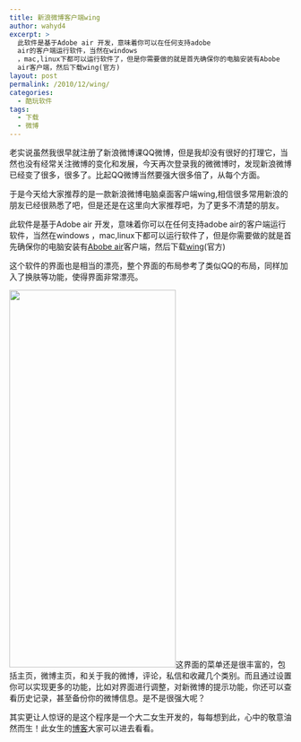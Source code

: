 ```yaml
---
title: 新浪微博客户端wing
author: wahyd4
excerpt: >
  此软件是基于Adobe air 开发，意味着你可以在任何支持adobe
  air的客户端运行软件，当然在windows
  ，mac,linux下都可以运行软件了，但是你需要做的就是首先确保你的电脑安装有Abobe
  air客户端，然后下载wing(官方)
layout: post
permalink: /2010/12/wing/
categories:
  - 酷玩软件
tags:
  - 下载
  - 微博
---
```

老实说虽然我很早就注册了新浪微博课QQ微博，但是我却没有很好的打理它，当然也没有经常关注微博的变化和发展，今天再次登录我的微微博时，发现新浪微博已经变了很多，很多了。比起QQ微博当然要强大很多倍了，从每个方面。

于是今天给大家推荐的是一款新浪微博电脑桌面客户端wing,相信很多常用新浪的朋友已经很熟悉了吧，但是还是在这里向大家推荐吧，为了更多不清楚的朋友。

此软件是基于Adobe air 开发，意味着你可以在任何支持adobe air的客户端运行软件，当然在windows ，mac,linux下都可以运行软件了，但是你需要做的就是首先确保你的电脑安装有<a href="http://airdownload.adobe.com/air/win/download/latest/AdobeAIRInstaller.exe" target="_blank">Abobe air</a>客户端，然后下载<a href="http://wing.uedsite.com/" target="_blank">wing</a>(官方)

这个软件的界面也是相当的漂亮，整个界面的布局参考了类似QQ的布局，同样加入了换肤等功能，使得界面非常漂亮。

[<img class="aligncenter size-full wp-image-1033" title="12-5-1_conew1" src="/images/2010/12/12-5-1_conew1.jpg" alt="" width="297" height="674" />][1]这界面的菜单还是很丰富的，包括主页，微博主页，和关于我的微博，评论，私信和收藏几个类别。而且通过设置你可以实现更多的功能，比如对界面进行调整，对新微博的提示功能，你还可以查看历史记录，甚至备份你的微博信息。是不是很强大呢？

其实更让人惊讶的是这个程序是一个大二女生开发的，每每想到此，心中的敬意油然而生！此女生的<a href="http://www.uedsite.com/" target="_blank">博客</a>大家可以进去看看。

 [1]: /images/2010/12/12-5-1_conew1.jpg
